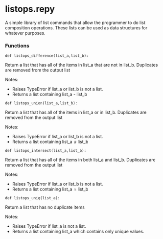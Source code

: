 # listops.repy

A simple library of list commands that allow the programmer to do list composition operations. These lists can be used as data structures for whatever purposes.


### Functions

```
def listops_difference(list_a,list_b):
```
   Return a list that has all of the items in list_a that are not in list_b. Duplicates are removed from the output list

   Notes: 

   * Raises TypeError if list_a or list_b is not a list.
   * Returns a list containing list_a - list_b


```
def listops_union(list_a,list_b):
```
   Return a list that has all of the items in list_a or in list_b. Duplicates are removed from the output list

   Notes: 

   * Raises TypeError if list_a or list_b is not a list.
   * Returns a list containing list_a ∪ list_b


```
def listops_intersect(list_a,list_b):
```
   Return a list that has all of the items in both list_a and list_b. Duplicates are removed from the output list

   Notes: 

   * Raises TypeError if list_a or list_b is not a list.
   * Returns a list containing list_a ∩ list_b


```
def listops_uniq(list_a):
```
   Return a list that has no duplicate items

   Notes:

   * Raises TypeError if list_a is not a list.
   * Returns a list containing list_a which contains only unique values.